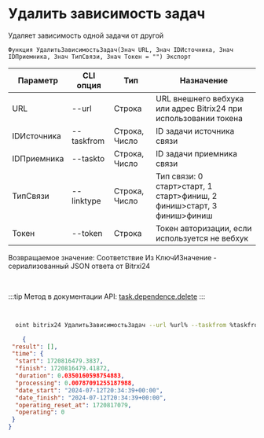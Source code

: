 ﻿---
sidebar_position: 24
---

# Удалить зависимость задач
 Удаляет зависимость одной задачи от другой



`Функция УдалитьЗависимостьЗадач(Знач URL, Знач IDИсточника, Знач IDПриемника, Знач ТипСвязи, Знач Токен = "") Экспорт`

  | Параметр | CLI опция | Тип | Назначение |
  |-|-|-|-|
  | URL | --url | Строка | URL внешнего вебхука или адрес Bitrix24 при использовании токена |
  | IDИсточника | --taskfrom | Строка, Число | ID задачи источника связи |
  | IDПриемника | --taskto | Строка, Число | ID задачи приемника связи |
  | ТипСвязи | --linktype | Строка, Число | Тип связи: 0 старт>старт, 1 старт>финиш, 2 финиш>старт, 3 финиш>финиш |
  | Токен | --token | Строка | Токен авторизации, если используется не вебхук |

  
  Возвращаемое значение:   Соответствие Из КлючИЗначение - сериализованный JSON ответа от Bitrxi24

<br/>

:::tip
Метод в документации API: [task.dependence.delete](https://dev.1c-bitrix.ru/rest_help/tasks/task/dependence/task_dependence_delete.php)
:::
<br/>


```bsl title="Пример кода"

```



```sh title="Пример команды CLI"
    
  oint bitrix24 УдалитьЗависимостьЗадач --url %url% --taskfrom %taskfrom% --taskto %taskto% --linktype %linktype% --token %token%

```

```json title="Результат"
    {
 "result": [],
 "time": {
  "start": 1720816479.3837,
  "finish": 1720816479.41872,
  "duration": 0.0350160598754883,
  "processing": 0.00787091255187988,
  "date_start": "2024-07-12T20:34:39+00:00",
  "date_finish": "2024-07-12T20:34:39+00:00",
  "operating_reset_at": 1720817079,
  "operating": 0
 }
}

```
